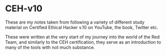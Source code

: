# CEH-v10
These are my notes taken from following a variety of different study material on Certified Ethical Hacker v.10 on YouTube, the book, Twitter etc.

These were written at the very start of my journey into the world of the Red Team, and similarly to the CEH certification, they serve as an introduction to many of the tools with not much substance. 
